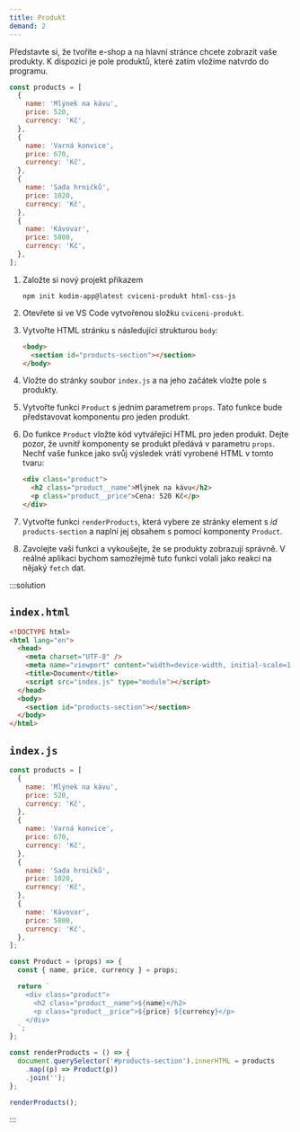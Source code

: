 ```yaml
---
title: Produkt
demand: 2
---
```


Představte si, že tvoříte e-shop a na hlavní stránce chcete zobrazit vaše produkty. K dispozici je pole produktů, které zatím vložíme natvrdo do programu.

```js
const products = [
  {
    name: 'Mlýnek na kávu',
    price: 520,
    currency: 'Kč',
  },
  {
    name: 'Varná konvice',
    price: 670,
    currency: 'Kč',
  },
  {
    name: 'Sada hrničků',
    price: 1020,
    currency: 'Kč',
  },
  {
    name: 'Kávovar',
    price: 5800,
    currency: 'Kč',
  },
];
```

1. Založte si nový projekt příkazem

   ```shell
   npm init kodim-app@latest cviceni-produkt html-css-js
   ```

1. Otevřete si ve VS Code vytvořenou složku `cviceni-produkt`.
1. Vytvořte HTML stránku s následující strukturou `body`:

   ```html
   <body>
     <section id="products-section"></section>
   </body>
   ```

1. Vložte do stránky soubor `index.js` a na jeho začátek vložte pole s produkty.
1. Vytvořte funkci `Product` s jedním parametrem `props`. Tato funkce bude představovat komponentu pro jeden produkt.
1. Do funkce `Product` vložte kód vytvářející HTML pro jeden produkt. Dejte pozor, že uvnitř komponenty se produkt předává v parametru `props`. Nechť vaše funkce jako svůj výsledek vrátí vyrobené HTML v tomto tvaru:

   ```html
   <div class="product">
     <h2 class="product__name">Mlýnek na kávu</h2>
     <p class="product__price">Cena: 520 Kč</p>
   </div>
   ```

1. Vytvořte funkci `renderProducts`, která vybere ze stránky element s _id_ `products-section` a naplní jej obsahem s pomocí komponenty `Product`.
1. Zavolejte vaši funkci a vykoušejte, že se produkty zobrazují správně. V reálné aplikaci bychom samozřejmě tuto funkci volali jako reakci na nějaký `fetch` dat.

:::solution

## `index.html`

```html
<!DOCTYPE html>
<html lang="en">
  <head>
    <meta charset="UTF-8" />
    <meta name="viewport" content="width=device-width, initial-scale=1.0" />
    <title>Document</title>
    <script src="index.js" type="module"></script>
  </head>
  <body>
    <section id="products-section"></section>
  </body>
</html>
```

## `index.js`

```js
const products = [
  {
    name: 'Mlýnek na kávu',
    price: 520,
    currency: 'Kč',
  },
  {
    name: 'Varná konvice',
    price: 670,
    currency: 'Kč',
  },
  {
    name: 'Sada hrničků',
    price: 1020,
    currency: 'Kč',
  },
  {
    name: 'Kávovar',
    price: 5800,
    currency: 'Kč',
  },
];

const Product = (props) => {
  const { name, price, currency } = props;

  return `
    <div class="product">
      <h2 class="product__name">${name}</h2>
      <p class="product__price">${price} ${currency}</p>
    </div>
  `;
};

const renderProducts = () => {
  document.querySelector('#products-section').innerHTML = products
    .map((p) => Product(p))
    .join('');
};

renderProducts();
```

:::
